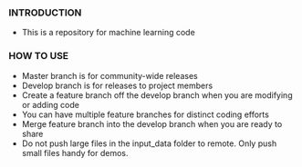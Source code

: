 ### INTRODUCTION
* This is a repository for machine learning code

### HOW TO USE
* Master branch is for community-wide releases
* Develop branch is for releases to project members
* Create a feature branch off the develop branch when you are modifying or adding code 
* You can have multiple feature branches for distinct coding efforts
* Merge feature branch into the develop branch when you are ready to share
* Do not push large files in the input_data folder to remote. Only push small files handy for demos.
